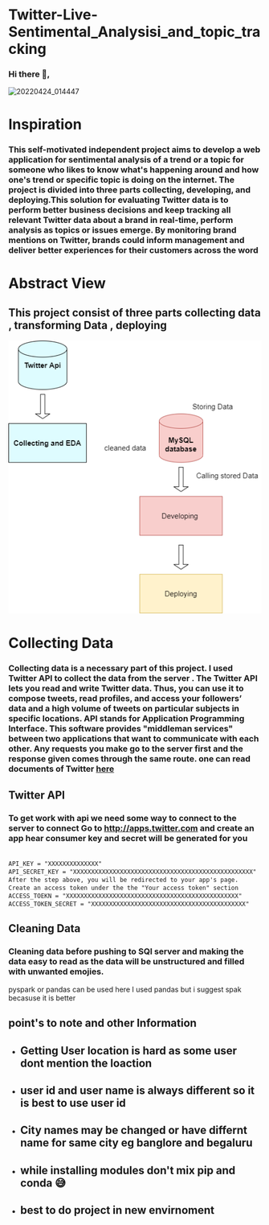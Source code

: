 # Twitter-Live-Sentimental_Analysisi_and_topic_tracking
### Hi there 👋,
![20220424_014447](https://user-images.githubusercontent.com/68987382/164944757-f8c87551-1987-4526-8fdf-75f0efd03ff1.gif)

# Inspiration

### This self-motivated independent  project aims to develop a web application for sentimental analysis of a trend or a topic for someone who  likes to know what's happening around and how one's trend or specific topic is doing on the internet. The project is divided into three parts collecting, developing, and deploying.This solution for evaluating Twitter data is to perform better business decisions and keep tracking all relevant Twitter data about a brand in real-time, perform analysis as topics or issues emerge. By monitoring brand mentions on Twitter, brands could inform management and deliver better experiences for their customers across the word

# Abstract View
  
 ## This project consist of three parts collecting data , transforming Data , deploying
  
  ![](https://github.com/prajwal470/Twitter-Live-Sentimental_Analysis_and_topic_tracking/blob/0c585506bb285a74a9b13a18d8d62c1207c93688/Untitled%20Diagram.drawio.png)
 
 # Collecting Data

### Collecting data is a necessary part of this project. I  used Twitter API to collect the data from the server . The Twitter API lets you read and write Twitter data. Thus, you can use it to compose tweets, read profiles, and access your followers’ data and a high volume of tweets on particular subjects in specific locations. API stands for Application Programming Interface. This software provides "middleman services" between two applications that want to communicate with each other. Any requests you make go to the server first and the response given comes through the same route. one can read documents of Twitter [here](https://developer.twitter.com/en/docs/twitter-api)

## Twitter API

### To get work with api we need some way to connect to the server to connect Go to http://apps.twitter.com and create an app hear consumer key and secret will be generated for you
  ```
  
  API_KEY = "XXXXXXXXXXXXXX"
  API_SECRET_KEY = "XXXXXXXXXXXXXXXXXXXXXXXXXXXXXXXXXXXXXXXXXXXXXXXXXX"
  After the step above, you will be redirected to your app's page.
  Create an access token under the the "Your access token" section
  ACCESS_TOEKN = "XXXXXXXXXXXXXXXXXXXXXXXXXXXXXXXXXXXXXXXXXXXXXXXX"
  ACCESS_TOKEN_SECRET = "XXXXXXXXXXXXXXXXXXXXXXXXXXXXXXXXXXXXXXXXXXX"
  
  ```
 ## Cleaning Data
 
 ### Cleaning data before pushing to SQl server and making the data easy to read as the data will be unstructured and filled with unwanted emojies.
 pyspark or pandas can be used here I used pandas but i suggest spak becasuse it is better 
 
 
 ## point's to note and other Information
 - ## Getting User location is hard as some user dont mention the loaction
 - ## user id and user name is always different so it is best to use user id
 - ## City names may be changed or have differnt name for same city eg banglore and begaluru
 - ## while installing modules don't mix pip and conda :sweat_smile: 
 - ## best to do project in new envirnoment
 
 
 
 
